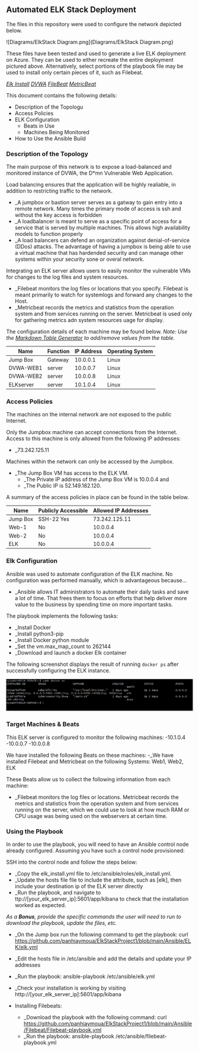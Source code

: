## Automated ELK Stack Deployment

The files in this repository were used to configure the network depicted below.

![Diagrams/ElkStack Diagram.png](Diagrams/ElkStack Diagram.png}

These files have been tested and used to generate a live ELK deployment on Azure. They can be used to either recreate the entire deployment pictured above. Alternatively, select portions of the playbook file may be used to install only certain pieces of it, such as Filebeat.

  _[Elk Install](https://github.com/panhiaymoua/ElkStackProject1/blob/main/Ansible/ELK/elk.yml)_
  _[DVWA](https://github.com/panhiaymoua/ElkStackProject1/blob/main/Ansible/DVWA/DVWA-playbook.yml)_
  _[FileBeat](https://github.com/panhiaymoua/ElkStackProject1/blob/main/Ansible/Filebeat/Filebeat-playbook.yml)_
  _[MetricBeat](https://github.com/panhiaymoua/ElkStackProject1/blob/main/Ansible/Metricbeat/Metricbeat-playbook.yml)_

This document contains the following details:
- Description of the Topologu
- Access Policies
- ELK Configuration
  - Beats in Use
  - Machines Being Monitored
- How to Use the Ansible Build


### Description of the Topology

The main purpose of this network is to expose a load-balanced and monitored instance of DVWA, the D*mn Vulnerable Web Application.

Load balancing ensures that the application will be highly realiable, in addition to restricting traffic to the network.
- _A jumpbox or bastion server serves as a gatway to gain entry into a remote network. Many times the primary mode of access is ssh and without the key access is forbidden
- _A loadbalancer is meant to serve as a specific point of access for a service that is served by multiple machines. This allows high availability models to function properly
- _A load balancers can defend an organization against denial-of-service (DDos) attacks. The advantage of having a jumpbox is being able to use a virtual machine that has hardended security and can manage other systems within your security sone or overal network.

Integrating an ELK server allows users to easily monitor the vulnerable VMs for changes to the log files and system resources.
- _Filebeat monitors the log files or locations that you specify. Filebeat is meant primarily to watch for systemlogs and forward any changes to the Host.
- _Metricbeat records the metrics and statistics from the operation system and from services running on the server. Metricbeat is used only for gathering metrics adn system resources uage for display.

The configuration details of each machine may be found below.
_Note: Use the [Markdown Table Generator](http://www.tablesgenerator.com/markdown_tables) to add/remove values from the table_.

| Name     | Function | IP Address | Operating System |
|----------|----------|------------|------------------|
| Jump Box | Gateway  | 10.0.0.1   | Linux            |
| DVWA-WEB1| server   | 10.0.0.7   | Linux            |
| DVWA-WEB2| server   | 10.0.0.8   | Linux            |
| ELKserver| server   | 10.1.0.4   | Linux            |

### Access Policies

The machines on the internal network are not exposed to the public Internet. 

Only the Jumpbox machine can accept connections from the Internet. Access to this machine is only allowed from the following IP addresses:
- _73.242.125.11

Machines within the network can only be accessed by the Jumpbox.
- _The Jump Box VM has access to the ELK VM. 
    - _The Private IP address of the Jump Box VM is 10.0.0.4 and 
    - _The Public IP is 52.149.182.120.

A summary of the access policies in place can be found in the table below.

| Name     | Publicly Accessible | Allowed IP Addresses |
|----------|---------------------|----------------------|
| Jump Box | SSH-22 Yes          | 73.242.125.11        |
| Web-1    | No                  | 10.0.0.4             |
| Web-2    | No                  | 10.0.0.4             |
| ELK      | No                  | 10.0.0.4

### Elk Configuration

Ansible was used to automate configuration of the ELK machine. No configuration was performed manually, which is advantageous because...
- _Ansible allows IT administrators to automate their daily tasks and save a lot of time. That frees them to focus on efforts that help deliver more value to the business by spending time on more important tasks.

The playbook implements the following tasks:
- _Install Docker
- _Install python3-pip
- _Install Docker python module
- _Set the vm.max_map_count to 262144
- _Download and launch a docker Elk container

The following screenshot displays the result of running `docker ps` after successfully configuring the ELK instance.

![Images/docker-ps.png](Images/docker-ps.png)

### Target Machines & Beats
This ELK server is configured to monitor the following machines:
-10.1.0.4
-10.0.0.7
-10.0.0.8

We have installed the following Beats on these machines:
-_We have installed Filebeat and Metricbeat on the following Systems: Web1, Web2, ELK
  

These Beats allow us to collect the following information from each machine:
- _Filebeat monitors the log files or locations. Metricbeat records the metrics and statistics from the operation system and from services running on the server, which we could use to look at how much RAM or CPU usage was being used on the webservers at certain time.

### Using the Playbook
In order to use the playbook, you will need to have an Ansible control node already configured. Assuming you have such a control node provisioned: 

SSH into the control node and follow the steps below:
- _Copy the elk_install.yml file to /etc/ansible/roles/elk_install.yml.
- _Update the hosts file  file to include the attribute, such as [elk], then include your destination ip of the ELK server directly
- _Run the playbook, and navigate to ttp://[your_elk_server_ip]:5601/app/kibana to check that the installation worked as expected.

_As a **Bonus**, provide the specific commands the user will need to run to download the playbook, update the files, etc._
- _On the Jump box run the following command to get the playbook: curl https://github.com/panhiaymoua/ElkStackProject1/blob/main/Ansible/ELK/elk.yml
- _Edit the hosts file in /etc/ansible and add the details and update your IP addresses
- _Run the playbook: ansible-playbook /etc/ansible/elk.yml
- _Check your installation is working by visiting http://[your_elk_server_ip]:5601/app/kibana

- Installing Filebeats:
  - _Download the playbook with the following command: curl https://github.com/panhiaymoua/ElkStackProject1/blob/main/Ansible/Filebeat/Filebeat-playbook.yml
  - _Run the playbook: ansible-playbook /etc/ansible/filebeat-playbook.yml
  
